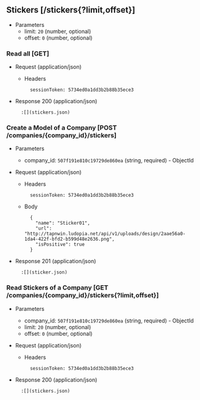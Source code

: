 ## Stickers [/stickers{?limit,offset}]

+ Parameters
    + limit: `20` (number, optional)
    + offset: `0` (number, optional)

### Read all [GET]

+ Request (application/json)

    + Headers

            sessionToken: 5734ed0a1dd3b2b88b35ece3

+ Response 200 (application/json)

        :[](stickers.json)

### Create a Model of a Company [POST /companies/{company_id}/stickers]

+ Parameters
    + company_id: `507f191e810c19729de860ea` (string, required) - ObjectId

+ Request (application/json)

    + Headers

            sessionToken: 5734ed0a1dd3b2b88b35ece3

    + Body

            {
              "name": "Sticker01",
              "url": "http://tapnwin.ludopia.net/api/v1/uploads/design/2aae56a0-1da4-422f-bfd2-b599d48e2636.png",
              "isPositive": true
            }

+ Response 201 (application/json)

        :[](sticker.json)

### Read Stickers of a Company [GET /companies/{company_id}/stickers{?limit,offset}]

+ Parameters
    + company_id: `507f191e810c19729de860ea` (string, required) - ObjectId
    + limit: `20` (number, optional)
    + offset: `0` (number, optional)

+ Request (application/json)

    + Headers

            sessionToken: 5734ed0a1dd3b2b88b35ece3

+ Response 200 (application/json)

        :[](stickers.json)
